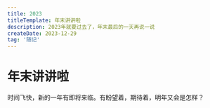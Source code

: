 ```yaml
---
title: 2023
titleTemplate: 年末讲讲啦 
description: 2023年就要过去了，年末最后的一天再说一说
createDate: 2023-12-29
tag: '随记'
---
```


# 年末讲讲啦 

时间飞快，新的一年有即将来临。有盼望着，期待着，明年又会是怎样？


































